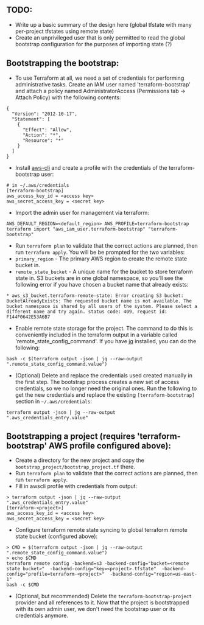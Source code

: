 TODO:
-----
* Write up a basic summary of the design here (global tfstate with many per-project tfstates using remote state)
* Create an unprivileged user that is only permitted to read the global bootstrap configuration for the purposes of importing state (?)

Bootstrapping the bootstrap:
----------------------------
* To use Terraform at all, we need a set of credentials for performing administrative tasks. Create an IAM user named 'terraform-bootstrap' and attach a policy named AdministratorAccess (Permissions tab -> Attach Policy) with the following contents:
```
{
  "Version": "2012-10-17",
  "Statement": [
    {
      "Effect": "Allow",
      "Action": "*",
      "Resource": "*"
    }
  ]
}
```
* Install [aws-cli](https://docs.aws.amazon.com/cli/latest/userguide/installing.html) and create a profile with the credentials of the terraform-bootstrap user:
```
# in ~/.aws/credentials
[terraform-bootstrap]
aws_access_key_id = <access key>
aws_secret_access_key = <secret key>
```

* Import the admin user for management via terraform:
```
AWS_DEFAULT_REGION=<default_region> AWS_PROFILE=terraform-bootstrap terraform import "aws_iam_user.terraform-bootstrap" "terraform-bootstrap"
```

* Run `terraform plan` to validate that the correct actions are planned, then run `terraform apply`.  You will be be prompted for the two variables:
 * `primary_region` - The primary AWS region to create the remote state bucket in.
 * `remote_state_bucket` - A unique name for the bucket to store terraform state in. S3 buckets are in one global namespace, so you'll see the following error if you have chosen a bucket name that already exists:
```
* aws_s3_bucket.terraform-remote-state: Error creating S3 bucket: BucketAlreadyExists: The requested bucket name is not available. The bucket namespace is shared by all users of the system. Please select a different name and try again. status code: 409, request id: F144F0642E53A6B7
```

* Enable remote state storage for the project.  The command to do this is conveniently included in the terraform output in a variable called 'remote_state_config_command'. If you have [jq](https://stedolan.github.io/jq/) installed, you can do the following:
```
bash -c $(terraform output -json | jq --raw-output ".remote_state_config_command.value")
```
* (Optional) Delete and replace the credentials used created manually in the first step.  The bootstrap process creates a new set of access credentials, so we no longer
need the original ones.  Run the following to get the new credentials and replace the existing `[terraform-bootstrap]` section in `~/.aws/credentials`:
```
terraform output -json | jq --raw-output ".aws_credentials_entry.value"
```

Bootstrapping a project (requires 'terraform-bootstrap' AWS profile configured above):
--------------------------------------------------------------------------------------
* Create a directory for the new project and copy the `bootstrap_project/bootstrap_project.tf` there.
* Run `terraform plan` to validate that the correct actions are planned, then run `terraform apply`.
* Fill in awscli profile with credentials from output:
```
> terraform output -json | jq --raw-output ".aws_credentials_entry.value"
[terraform-<project>]
aws_access_key_id = <access key>
aws_secret_access_key = <secret key>
```
* Configure terraform remote state syncing to global terraform remote state bucket (configured above):
```
> CMD = $(terraform output -json | jq --raw-output ".remote_state_config_command.value")
> echo $CMD
terraform remote config -backend=s3 -backend-config="bucket=<remote state bucket>"  -backend-config="key=<project>.tfstate"  -backend-config="profile=terraform-<project>"  -backend-config="region=us-east-1" 
bash -c $CMD
```
* (Optional, but recommended) Delete the `terraform-bootstrap-project` provider and all references to it.  Now that
the project is bootstrapped with its own admin user, we don't need the bootstrap user or its credentials anymore.
